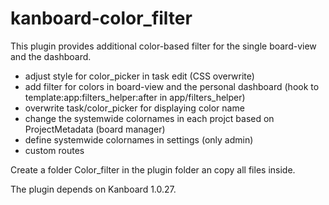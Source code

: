 # kanboard-color_filter

This plugin provides additional color-based filter for the single board-view and the dashboard.
* adjust style for color_picker in task edit (CSS overwrite)
* add filter for colors in board-view and the personal dashboard (hook to template:app:filters_helper:after in app/filters_helper)
* overwrite task/color_picker for displaying color name
* change the systemwide colornames in each projct based on ProjectMetadata (board manager)
* define systemwide colornames in settings (only admin)
* custom routes

Create a folder Color_filter in the plugin folder an copy all files inside.

The plugin depends on Kanboard 1.0.27.